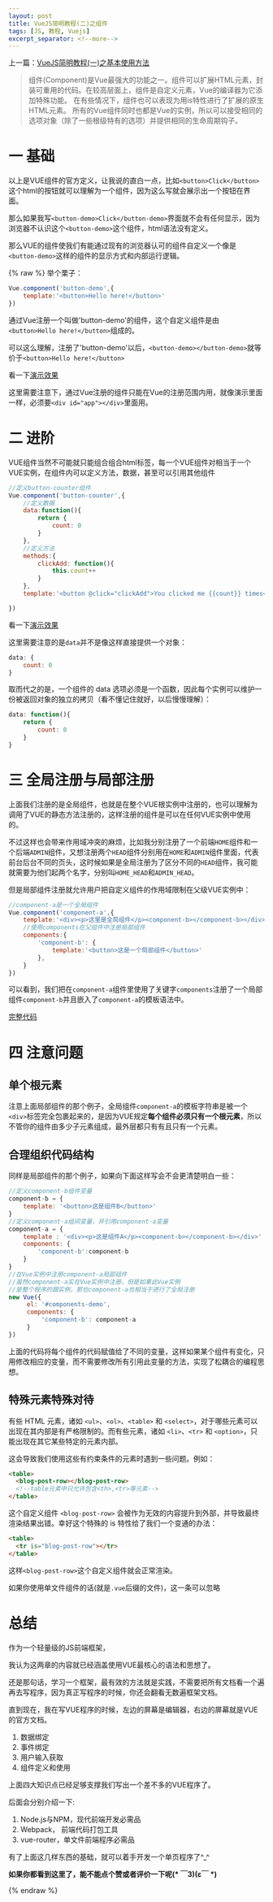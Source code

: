```yaml
---
layout: post
title: VueJS简明教程(二)之组件
tags: [JS, 教程, Vuejs]
excerpt_separator: <!--more-->
---
```

上一篇：[VueJS简明教程(一)之基本使用方法](http://www.qinluo1023.com/2018/06/13/simple-vuejs-01.html)

> 组件(Component)是Vue最强大的功能之一。组件可以扩展HTML元素，封装可重用的代码。在较高层面上，组件是自定义元素，Vue的编译器为它添加特殊功能。
> 在有些情况下，组件也可以表现为用is特性进行了扩展的原生HTML元素。
> 所有的Vue组件同时也都是Vue的实例，所以可以接受相同的选项对象（除了一些根级特有的选项）并提供相同的生命周期钩子。

<!--more-->

# 一 基础

以上是VUE组件的官方定义，让我说的直白一点，比如`<button>Click</button>`这个html的按钮就可以理解为一个组件，因为这么写就会展示出一个按钮在界面。

那么如果我写`<button-demo>Click</button-demo>`界面就不会有任何显示，因为浏览器不认识这个`<button-demo>`这个组件，html语法没有定义。

那么VUE的组件使我们有能通过现有的浏览器认可的组件自定义一个像是`<button-demo>`这样的组件的显示方式和内部运行逻辑。

{% raw %}
举个栗子：

```js
Vue.component('button-demo',{
    template:'<button>Hello here!</button>'
})

```

通过Vue注册一个叫做'button-demo'的组件，这个自定义组件是由`<button>Hello here!</button>`组成的。

可以这么理解，注册了'button-demo'以后，`<button-demo></button-demo>`就等价于`<button>Hello here!</button>`

看一下[演示效果](https://jsfiddle.net/true1023/asjnbhtr/1/)

这里需要注意下，通过Vue注册的组件只能在Vue的注册范围内用，就像演示里面一样，必须要`<div id="app"></div>`里面用。

# 二 进阶

VUE组件当然不可能就只能组合组合html标签，每一个VUE组件对相当于一个VUE实例，在组件内可以定义方法，数据，甚至可以引用其他组件

```js
//定义button-counter组件
Vue.component('button-counter',{
    //定义数据
    data:function(){
        return {
            count: 0
        }
    },
    //定义方法
    methods:{
        clickAdd: function(){
            this.count++
        }
    },
    template:'<button @click="clickAdd">You clicked me {{count}} times</button>'

})
```

看一下[演示效果](https://jsfiddle.net/true1023/4b28n53e/)

这里需要注意的是`data`并不是像这样直接提供一个对象：

```js
data: {
    count: 0
}
```

取而代之的是，一个组件的 data 选项必须是一个函数，因此每个实例可以维护一份被返回对象的独立的拷贝（看不懂记住就好，以后慢慢理解）：

```js
data: function(){
    return {
        count: 0
    }
}
```

# 三 全局注册与局部注册

上面我们注册的是全局组件，也就是在整个VUE根实例中注册的，也可以理解为调用了VUE的静态方法注册的，这样注册的组件是可以在任何VUE实例中使用的。

不过这样也会带来作用域冲突的麻烦，比如我分别注册了一个前端`HOME`组件和一个后端`ADMIN`组件，又想注册两个`HEAD`组件分别用在`HOME`和`ADMIN`组件里面，代表前台后台不同的页头，这时候如果是全局注册为了区分不同的`HEAD`组件，我可能就需要为他们起两个名字，分别叫`HOME_HEAD`和`ADMIN_HEAD`。

但是局部组件注册就允许用户把自定义组件的作用域限制在父级VUE实例中：

```js
//component-a是一个全局组件
Vue.component('component-a',{
    template:'<div><p>这里是全局组件</p><component-b></component-b></div>',
    //使用components在父组件中注册局部组件
    components:{
        'component-b': {
            template:'<button>这是一个局部组件</button>'
        },
    }
})
```

可以看到，我们把在`component-a`组件里使用了关键字`components`注册了一个局部组件`component-b`并且嵌入了`component-a`的模板语法中。

[完整代码](https://jsfiddle.net/true1023/trpxg92e/)

# 四 注意问题

## 单个根元素

注意上面局部组件的那个例子，全局组件`component-a`的模板字符串是被一个`<div>`标签完全包裹起来的，是因为VUE规定**每个组件必须只有一个根元素**，所以不管你的组件由多少子元素组成，最外层都只有有且只有一个元素。

## 合理组织代码结构

同样是局部组件的那个例子，如果向下面这样写会不会更清楚明白一些：

```js
//定义component-b组件变量
component-b = {
    template: '<button>这是组件B</button>'
}
//定义component-a组间变量，并引用component-a变量
component-a = {
    template : '<div><p>这是组件A</p><component-b></component-b></div>'
    components: {
        'component-b':component-b
    }
}
//在Vue实例中注册component-a局部组件
//虽然component-a实在Vue实例中注册，但是如果此Vue实例
//是整个程序的跟实例，那也component-a也相当于进行了全局注册
new Vue({
     el: '#components-demo',
     components: {
         'component-b': component-a
     }
})
```

上面的代码将每个组件的代码赋值给了不同的变量，这样如果某个组件有变化，只用修改相应的变量，而不需要修改所有引用此变量的方法，实现了松耦合的编程思想。

## 特殊元素特殊对待

有些 HTML 元素，诸如 `<ul>`、`<ol>`、`<table>` 和 `<select>`，对于哪些元素可以出现在其内部是有严格限制的。而有些元素，诸如 `<li>`、`<tr>` 和 `<option>`，只能出现在其它某些特定的元素内部。

这会导致我们使用这些有约束条件的元素时遇到一些问题。例如：

```html
<table>
  <blog-post-row></blog-post-row>
  <!--table元素中只允许包含<th>,<tr>等元素-->
</table>
```

这个自定义组件 `<blog-post-row>` 会被作为无效的内容提升到外部，并导致最终渲染结果出错。幸好这个特殊的 is 特性给了我们一个变通的办法：

```html
<table>
  <tr is="blog-post-row"></tr>
</table>
```

这样`<blog-post-row>`这个自定义组件就会正常渲染。

如果你使用单文件组件的话(就是`.vue`后缀的文件)，这一条可以忽略

# 总结

作为一个轻量级的JS前端框架，

我认为这两章的内容就已经涵盖使用VUE最核心的语法和思想了。

还是那句话，学习一个框架，最有效的方法就是实践，不需要把所有文档看一个遍再去写程序，因为真正写程序的时候，你还会翻看无数遍框架文档。

直到现在，我在写VUE程序的时候，左边的屏幕是编辑器，右边的屏幕就是VUE的官方文档。

1. 数据绑定
2. 事件绑定
3. 用户输入获取
4. 组件定义和使用

上面四大知识点已经足够支撑我们写出一个差不多的VUE程序了。

后面会分别介绍一下:

1. Node.js与NPM，现代前端开发必需品
2. Webpack， 前端代码打包工具
3. vue-router，单文件前端程序必需品

有了上面这几样东西的基础，就可以着手开发一个单页程序了^_^

**如果你都看到这里了，能不能点个赞或者评价一下呢(\* ￣3)(ε￣ \*)**

{% endraw %}